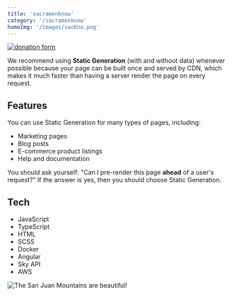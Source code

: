```yaml
---
title: 'sacramenknow'
category: '/sacramenknow'
homeImg: '/images/sacKno.png'
---
```


[![donation form](/images/sacKno.png "donation form")](https://www.capradio.org/sacramenknow/)


We recommend using **Static Generation** (with and without data) whenever possible because your page can be built once and served by CDN, which makes it much faster than having a server render the page on every request.

## Features
You can use Static Generation for many types of pages, including:

- Marketing pages
- Blog posts
- E-commerce product listings 
- Help and documentation

You should ask yourself: "Can I pre-render this page **ahead** of a user's request?" If the answer is yes, then you should choose Static Generation.

## Tech
- JavaScript
- TypeScript
- HTML
- SCSS
- Docker
- Angular
- Sky API
- AWS

![The San Juan Mountains are beautiful!](/images/sacKnoMobile.png "San Juan Mountains")
